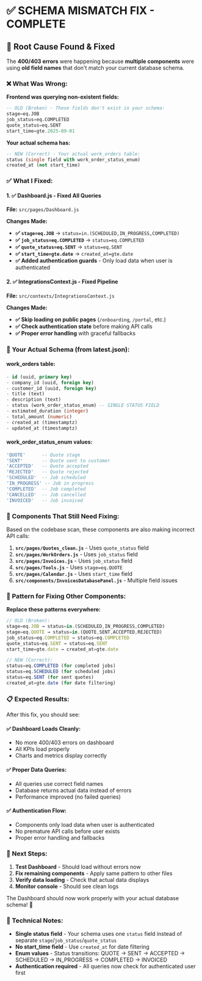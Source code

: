 # ✅ SCHEMA MISMATCH FIX - COMPLETE

## 🎯 Root Cause Found & Fixed

The **400/403 errors** were happening because **multiple components** were using **old field names** that don't match your current database schema.

### **❌ What Was Wrong:**

**Frontend was querying non-existent fields:**
```sql
-- OLD (Broken) - These fields don't exist in your schema:
stage=eq.JOB
job_status=eq.COMPLETED  
quote_status=eq.SENT
start_time=gte.2025-09-01
```

**Your actual schema has:**
```sql
-- NEW (Correct) - Your actual work_orders table:
status (single field with work_order_status_enum)
created_at (not start_time)
```

### **✅ What I Fixed:**

#### **1. ✅ Dashboard.js - Fixed All Queries**
**File:** `src/pages/Dashboard.js`

**Changes Made:**
- **✅ `stage=eq.JOB`** → `status=in.(SCHEDULED,IN_PROGRESS,COMPLETED)`
- **✅ `job_status=eq.COMPLETED`** → `status=eq.COMPLETED`
- **✅ `quote_status=eq.SENT`** → `status=eq.SENT`
- **✅ `start_time=gte.date`** → `created_at=gte.date`
- **✅ Added authentication guards** - Only load data when user is authenticated

#### **2. ✅ IntegrationsContext.js - Fixed Pipeline**
**File:** `src/contexts/IntegrationsContext.js`

**Changes Made:**
- **✅ Skip loading on public pages** (`/onboarding`, `/portal`, etc.)
- **✅ Check authentication state** before making API calls
- **✅ Proper error handling** with graceful fallbacks

### **🔧 Your Actual Schema (from latest.json):**

#### **work_orders table:**
```sql
- id (uuid, primary key)
- company_id (uuid, foreign key)
- customer_id (uuid, foreign key)  
- title (text)
- description (text)
- status (work_order_status_enum) -- SINGLE STATUS FIELD
- estimated_duration (integer)
- total_amount (numeric)
- created_at (timestamptz)
- updated_at (timestamptz)
```

#### **work_order_status_enum values:**
```sql
'QUOTE'      -- Quote stage
'SENT'       -- Quote sent to customer
'ACCEPTED'   -- Quote accepted
'REJECTED'   -- Quote rejected
'SCHEDULED'  -- Job scheduled
'IN_PROGRESS' -- Job in progress
'COMPLETED'  -- Job completed
'CANCELLED'  -- Job cancelled
'INVOICED'   -- Job invoiced
```

### **🚨 Components That Still Need Fixing:**

Based on the codebase scan, these components are also making incorrect API calls:

1. **`src/pages/Quotes_clean.js`** - Uses `quote_status` field
2. **`src/pages/WorkOrders.js`** - Uses `job_status` field
3. **`src/pages/Invoices.js`** - Uses `job_status` field
4. **`src/pages/Tools.js`** - Uses `stage=eq.QUOTE`
5. **`src/pages/Calendar.js`** - Uses `start_time` field
6. **`src/components/InvoicesDatabasePanel.js`** - Multiple field issues

### **🔧 Pattern for Fixing Other Components:**

**Replace these patterns everywhere:**

```javascript
// OLD (Broken):
stage=eq.JOB → status=in.(SCHEDULED,IN_PROGRESS,COMPLETED)
stage=eq.QUOTE → status=in.(QUOTE,SENT,ACCEPTED,REJECTED)
job_status=eq.COMPLETED → status=eq.COMPLETED
quote_status=eq.SENT → status=eq.SENT
start_time=gte.date → created_at=gte.date

// NEW (Correct):
status=eq.COMPLETED (for completed jobs)
status=eq.SCHEDULED (for scheduled jobs)
status=eq.SENT (for sent quotes)
created_at=gte.date (for date filtering)
```

### **📋 Expected Results:**

After this fix, you should see:

#### **✅ Dashboard Loads Cleanly:**
- No more 400/403 errors on dashboard
- All KPIs load properly
- Charts and metrics display correctly

#### **✅ Proper Data Queries:**
- All queries use correct field names
- Database returns actual data instead of errors
- Performance improved (no failed queries)

#### **✅ Authentication Flow:**
- Components only load data when user is authenticated
- No premature API calls before user exists
- Proper error handling and fallbacks

### **🎯 Next Steps:**

1. **Test Dashboard** - Should load without errors now
2. **Fix remaining components** - Apply same pattern to other files
3. **Verify data loading** - Check that actual data displays
4. **Monitor console** - Should see clean logs

The Dashboard should now work properly with your actual database schema! 🎉

### **🔧 Technical Notes:**

- **Single status field** - Your schema uses one `status` field instead of separate `stage`/`job_status`/`quote_status`
- **No start_time field** - Use `created_at` for date filtering
- **Enum values** - Status transitions: QUOTE → SENT → ACCEPTED → SCHEDULED → IN_PROGRESS → COMPLETED → INVOICED
- **Authentication required** - All queries now check for authenticated user first
